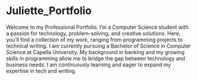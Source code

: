 # Juliette_Portfolio
Welcome to my Professional Portfolio. I’m a Computer Science student with a passion for technology, problem-solving, and creative solutions. Here, you’ll find a collection of my work, ranging from programming projects to technical writing.
I am currently pursuing a Bachelor of Science in Computer Science at Capella University. My background in banking and my growing skills in programming allow me to bridge the gap between technology and business needs. I am continuously learning and eager to expand my expertise in tech and writing.
